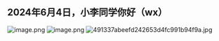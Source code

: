 ## 2024年6月4日，小李同学你好（wx）
![image.png](https://s2.loli.net/2024/07/08/coG1Yv2znSsh53D.png)
![image.png](https://s2.loli.net/2024/07/08/coG1Yv2znSsh53D.png)
![491337abeefd242653d4fc991b94f9a.jpg](https://s2.loli.net/2024/07/08/TmrF3h6tDyNw8aq.jpg)